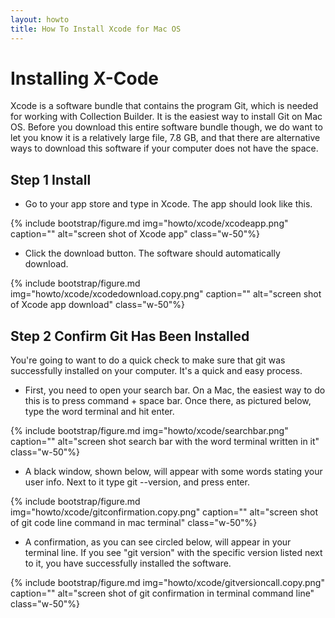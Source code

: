 ```yaml
---
layout: howto
title: How To Install Xcode for Mac OS
---
```

# Installing X-Code

Xcode is a software bundle that contains the program Git, which is needed for working with Collection Builder. It is the easiest way to install Git on Mac OS. Before you download this entire software bundle though, we do want to let you know it is a relatively large file, 7.8 GB, and that there are alternative ways to download this software if your computer does not have the space. 

## Step 1 Install

- Go to your app store and type in Xcode. The app should look like this. 

{% include bootstrap/figure.md img="howto/xcode/xcodeapp.png" caption="" alt="screen shot of Xcode app" class="w-50"%}

- Click the download button. The software should automatically download. 

{% include bootstrap/figure.md img="howto/xcode/xcodedownload.copy.png" caption="" alt="screen shot of Xcode app download" class="w-50"%}

## Step 2 Confirm Git Has Been Installed

You're going to want to do a quick check to make sure that git was successfully installed on your computer. It's a quick and easy process. 

- First, you need to open your search bar. On a Mac, the easiest way to do this is to press command + space bar. Once there, as pictured below, type the word terminal and hit enter. 

{% include bootstrap/figure.md img="howto/xcode/searchbar.png" caption="" alt="screen shot search bar with the word terminal written in it" class="w-50"%}

- A black window, shown below, will appear with some words stating your user info. Next to it type git --version, and press enter. 

{% include bootstrap/figure.md img="howto/xcode/gitconfirmation.copy.png" caption="" alt="screen shot of git code line command in mac terminal" class="w-50"%}

- A confirmation, as you can see circled below, will appear in your terminal line. If you see "git version" with the specific version listed next to it, you have successfully installed the software. 

{% include bootstrap/figure.md img="howto/xcode/gitversioncall.copy.png" caption="" alt="screen shot of git confirmation in terminal command line" class="w-50"%}